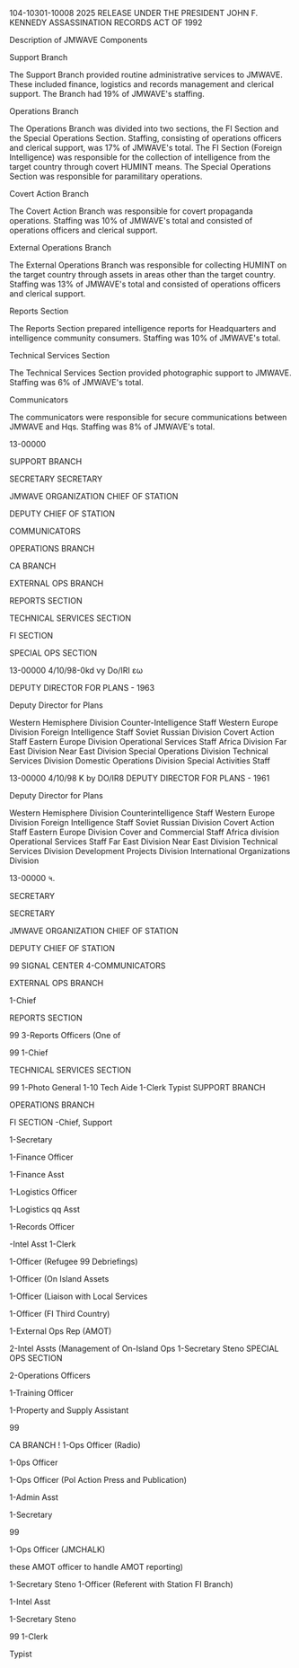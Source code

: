 104-10301-10008 2025 RELEASE UNDER THE PRESIDENT JOHN F. KENNEDY ASSASSINATION RECORDS ACT OF 1992

Description of JMWAVE Components

Support Branch

The Support Branch provided routine administrative
services to JMWAVE. These included finance, logistics and
records management and clerical support. The Branch had 19%
of JMWAVE's staffing.

Operations Branch

The Operations Branch was divided into two sections,
the FI Section and the Special Operations Section.
Staffing, consisting of operations officers and clerical
support, was 17% of JMWAVE's total.
The FI Section (Foreign Intelligence) was responsible
for the collection of intelligence from the target country
through covert HUMINT means.
The Special Operations Section was responsible for
paramilitary operations.

Covert Action Branch

The Covert Action Branch was responsible for covert
propaganda operations. Staffing was 10% of JMWAVE's total
and consisted of operations officers and clerical support.

External Operations Branch

The External Operations Branch was responsible for
collecting HUMINT on the target country through assets in
areas other than the target country. Staffing was 13% of
JMWAVE's total and consisted of operations officers and
clerical support.

Reports Section

The Reports Section prepared intelligence reports for
Headquarters and intelligence community consumers. Staffing
was 10% of JMWAVE's total.

Technical Services Section

The Technical Services Section provided photographic
support to JMWAVE. Staffing was 6% of JMWAVE's total.

Communicators

The communicators were responsible for secure
communications between JMWAVE and Hqs. Staffing was 8% of
JMWAVE's total.

13-00000

SUPPORT
BRANCH

SECRETARY
SECRETARY

JMWAVE
ORGANIZATION
CHIEF OF STATION

DEPUTY CHIEF OF STATION

COMMUNICATORS

OPERATIONS BRANCH

CA BRANCH

EXTERNAL
OPS BRANCH

REPORTS
SECTION

TECHNICAL
SERVICES SECTION

FI SECTION

SPECIAL OPS
SECTION

13-00000
4/10/98-0kd
vy Do/IRI
εω

DEPUTY DIRECTOR FOR PLANS - 1963

Deputy Director for Plans

Western Hemisphere Division
Counter-Intelligence Staff
Western Europe Division
Foreign Intelligence Staff
Soviet Russian Division
Covert Action Staff
Eastern Europe Division
Operational Services Staff
Africa Division
Far East Division
Near East Division
Special Operations Division
Technical Services Division
Domestic Operations Division
Special Activities Staff

13-00000
4/10/98 K by
DO/IR8
DEPUTY DIRECTOR FOR PLANS - 1961

Deputy Director for Plans

Western Hemisphere Division
Counterintelligence Staff
Western Europe Division
Foreign Intelligence Staff
Soviet Russian Division
Covert Action Staff
Eastern Europe Division
Cover and Commercial Staff
Africa division
Operational Services Staff
Far East Division
Near East Division
Technical Services Division
Development Projects Division
International Organizations Division

13-00000
५.

SECRETARY

SECRETARY

JMWAVE
ORGANIZATION
CHIEF OF STATION

DEPUTY CHIEF OF STATION

99
SIGNAL CENTER
4-COMMUNICATORS

EXTERNAL
OPS BRANCH

1-Chief

REPORTS
SECTION

99
3-Reports
Officers
(One of

99
1-Chief

TECHNICAL
SERVICES SECTION

99
1-Photo General
1-10 Tech Aide
1-Clerk Typist
SUPPORT
BRANCH

OPERATIONS BRANCH

FI SECTION
-Chief, Support

1-Secretary

1-Finance Officer

1-Finance Asst

1-Logistics
Officer

1-Logistics qq
Asst

1-Records
Officer

-Intel Asst
1-Clerk

1-Officer
(Refugee
99
Debriefings)

1-Officer (On
Island Assets

1-Officer
(Liaison with
Local Services

1-Officer (FI
Third Country)

1-External Ops
Rep (AMOT)

2-Intel Assts
(Management
of On-Island Ops
1-Secretary Steno
SPECIAL OPS
SECTION

2-Operations
Officers

1-Training
Officer

1-Property
and Supply
Assistant

99

CA BRANCH
!
1-Ops Officer
(Radio)

1-0ps Officer

1-Ops Officer
(Pol Action
Press and
Publication)

1-Admin Asst

1-Secretary

99

1-Ops Officer
(JMCHALK)

these AMOT
officer to
handle AMOT
reporting)

1-Secretary
Steno
1-Officer
(Referent with
Station FI
Branch)

1-Intel Asst

1-Secretary
Steno

99
1-Clerk

Typist
